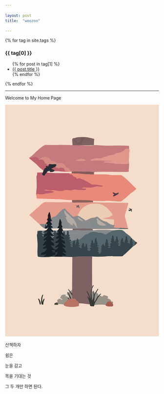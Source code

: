 ```yaml
---

layout: post
title:  "woozoo"

---
```


{% for tag in site.tags %}
  <h3>{{ tag[0] }}</h3>
  <ul>
    {% for post in tag[1] %}
      <li><a href="{{ post.url }}">{{ post.title }}</a></li>
    {% endfor %}
  </ul>
{% endfor %}

---

Welcome to My Home Page

![main image](/assets/img/main/main.png)

산책하자



쉼은



눈을 감고



목을 기대는 것



그 두 개만 하면 된다.